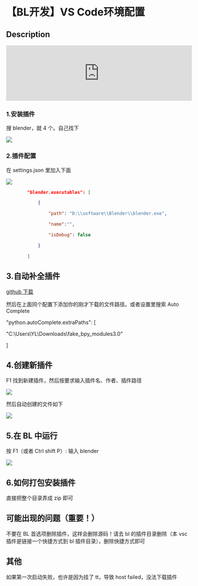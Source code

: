 # 【BL开发】VS Code环境配置

## Description

<iframe src="https://player.bilibili.com/player.html?bvid=BV1DV411z7vp&page=2&high_quality=1" width="100%" allowfullscreen="allowfullscreen" frameborder="0"></iframe>

### 1.安装插件

搜 blender，就 4 个。自己找下

![](https://cdn.yuelili.com/20220110165253.png)

### 2.插件配置

在 settings.json 里加入下面

![](https://cdn.yuelili.com/20220110165508.png)

```json
        "blender.executables": [

            {

                "path": "D:\\software\\Blender\\blender.exe",

                "name":"",

                "isDebug": false

            }

        ]

```

## 3.自动补全插件

[github 下载](https://github.com/nutti/fake-bpy-module)

然后在上面同个配置下添加你的刚才下载的文件路径。或者设置里搜索 Auto Complete

"python.autoComplete.extraPaths": [

"C:\\Users\\YL\\Downloads\\fake_bpy_modules3.0"

]

## 4.创建新插件

F1 找到新建插件，然后按要求输入插件名、作者、插件路径

![](https://cdn.yuelili.com/20220110172841.png)

然后自动创建的文件如下

![](https://cdn.yuelili.com/20220110173012.png)

## 5.在 BL 中运行

按 F1（或者 Ctrl shift P）: 输入 blender

![](https://cdn.yuelili.com/20220110173050.png)

## 6.如何打包安装插件

直接把整个目录弄成 zip 即可

## 可能出现的问题（重要！）

不要在 BL 首选项删除插件，这样会删除源码！请去 bl 的插件目录删除（本 vsc 插件是链接一个快捷方式到 bl 插件目录），删除快捷方式即可

## 其他

如果第一次启动失败，也许是因为挂了 tt，导致 host failed，没法下载插件
